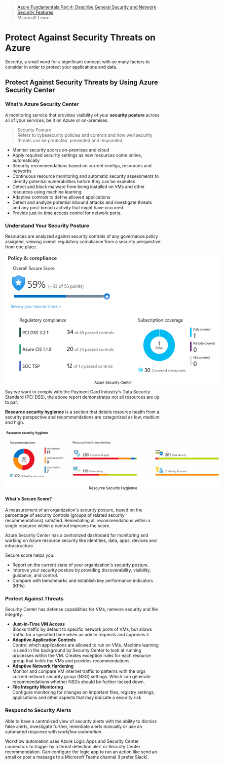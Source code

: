 > [Azure Fundamentals Part 4: Describe General Security and Network Security Features](https://docs.microsoft.com/en-us/learn/paths/az-900-describe-general-security-network-security-features/)  
> Microsoft Learn

# Protect Against Security Threats on Azure

Security, a small word for a significant concept with so many factors to consider in order to protect your applications and data.

## Protect Against Security Threats by Using Azure Security Center

### What's Azure Security Center

A monitoring service that provides visibility of your **security posture** across all of your services, be it on Azure or on-premises.

> Security Posture  
> Refers to cybesecurity policies and controls and how well security threats can be predicted, prevented and responded

* Monitor security acorss on-premises and cloud
* Apply required security settings as new resources come online, automatically
* Security recommendations based on current configs, resources and networks
* Continuous resource monitoring and automatic security assessments to identify potential vulnerabilities before they can be exploited
* Detect and block malware from being installed on VMs and other resources using machine learning
* Adaptive controls to define allowed applications
* Detect and analyze potential inbound attacks and investigate threats and any post-breach activity that might have occurred.
* Provide just-in-time access control for network ports. 

### Understand Your Security Posture

Resources are analyzed against security controls of any governance policy assigned, viewing overall regulatory compliance from a security perspective from one place.

<div align="center" style="min-width: 700px; background: #FFF; color: #000">
	<img src="./assets/security_center.png" />
	<p><small>Azure Security Center</small></p>
</div>

Say we want to comply with the Payment Card Industry's Data Security Standard (PCI DSS), the above report demonstrates not all resources are up to par.

**Resource security hygience** is a section that details resource health from a security perspective and recommendations are categorized as low, medium and high.

<div align="center" style="min-width: 700px; background: #FFF; color: #000">
	<img src="./assets/resource_security_hygience.png" />
	<p><small>Resource Security Hygience</small></p>
</div>

#### What's Secure Score?

A measurement of an organization's security posture, based on the percentage of security controls (groups of related security recommendations) satisfied. Remediating all recommendations within a single resource wtihin a control improves the score.

Azure Security Center has a centralized dashboard for monitoring and working on Azure resource security like identities, data, apps, devices and infrastructure.

Secure score helps you:

* Report on the current state of your organization's security posture.
* Improve your security posture by providing discoverability, visibility, guidance, and control.
* Compare with benchmarks and establish key performance indicators (KPIs).

### Protect Against Threats

Security Center has defense capabilities for VMs, network security and file integrity.

* **Just-in-Time VM Access**  
Blocks traffic by default to specific network ports of VMs, but allows traffic for a specified time when an admin requests and approves it.
* **Adaptive Application Controls**  
Control which applications are allowed to run on VMs. Machine learning is used in the background by Security Center to look at running processes within the VM. Creates exception rules for each resource group that holds the VMs and provides recommendations.
* **Adaptive Network Hardening**  
Monitor and compare VM internet traffic to patterns with the orgs current network security group (NSG) settings. Which can generate recommendations whether NSGs should be further locked down.
* **File Integrity Monitoring**  
Configure monitoring for changes on important files, registry settings, applications and other aspects that may indicate a security risk

### Respond to Security Alerts

Able to have a centralized view of security alerts with the ability to dismiss false alerts, investigate further, remediate alerts manually or use an automated response with _workflow automation_. 

Workflow automation uses Azure Logic Apps and Security Center connectors to trigger by a threat detection alert or Security Center recommendation. Can configure the logic app to run an action like send an email or post a message to a Microsoft Teams channel (I prefer Slack).